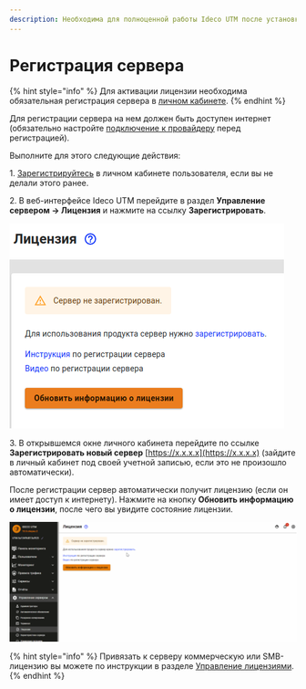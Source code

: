 ```yaml
---
description: Необходима для полноценной работы Ideco UTM после установки.
---
```


# Регистрация сервера

{% hint style="info" %}
Для активации лицензии необходима обязательная регистрация сервера в [личном кабинете](https://my.ideco.ru/#/login/?next=/utm/license/).
{% endhint %}

Для регистрации сервера на нем должен быть доступен интернет (обязательно настройте [подключение к провайдеру](../settings/connection-to-provider/ethernet-connection.md) перед регистрацией).

Выполните для этого следующие действия:

1\. [Зарегистрируйтесь](https://my.ideco.ru/#/login/?next=/utm/license/) в личном кабинете пользователя, если вы не делали этого ранее.

2\. В веб-интерфейсе Ideco UTM перейдите в раздел **Управление сервером -> Лицензия** и нажмите на ссылку **Зарегистрировать**.

![](../.gitbook/assets/addlicence9.11.png)

3\. В открывшемся окне личного кабинета перейдите по ссылке **Зарегистрировать новый сервер** [https://x.x.x.x](https://x.x.x.x) (зайдите в личный кабинет под своей учетной записью, если это не произошло автоматически).

После регистрации сервер автоматически получит лицензию (если он имеет доступ к интернету). Нажмите на кнопку **Обновить информацию о лицензии**, после чего вы увидите состояние лицензии.

![](../.gitbook/assets/add-license.gif)

{% hint style="info" %}
Привязать к серверу коммерческую или SMB-лицензию вы можете по инструкции в разделе [Управление лицензиями](broken-reference).
{% endhint %}
